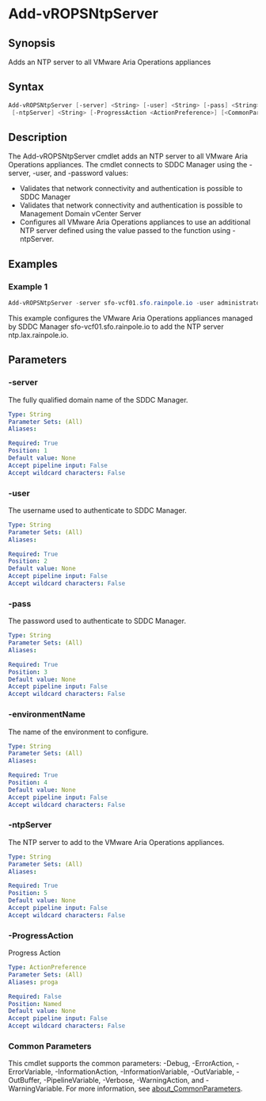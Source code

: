 # Add-vROPSNtpServer

## Synopsis

Adds an NTP server to all VMware Aria Operations appliances

## Syntax

```powershell
Add-vROPSNtpServer [-server] <String> [-user] <String> [-pass] <String> [-environmentName] <String>
 [-ntpServer] <String> [-ProgressAction <ActionPreference>] [<CommonParameters>]
```

## Description

The Add-vROPSNtpServer cmdlet adds an NTP server to all VMware Aria Operations appliances.
The cmdlet
connects to SDDC Manager using the -server, -user, and -password values:

- Validates that network connectivity and authentication is possible to SDDC Manager
- Validates that network connectivity and authentication is possible to Management Domain vCenter Server
- Configures all VMware Aria Operations appliances to use an additional NTP server defined using the value
passed to the function using -ntpServer.

## Examples

### Example 1

```powershell
Add-vROPSNtpServer -server sfo-vcf01.sfo.rainpole.io -user administrator@vsphere.local -pass VMw@re1! -environmentName xint-env -ntpServer ntp.lax.rainpole.io
```

This example configures the VMware Aria Operations appliances managed by SDDC Manager sfo-vcf01.sfo.rainpole.io to add the NTP server ntp.lax.rainpole.io.

## Parameters

### -server

The fully qualified domain name of the SDDC Manager.

```yaml
Type: String
Parameter Sets: (All)
Aliases:

Required: True
Position: 1
Default value: None
Accept pipeline input: False
Accept wildcard characters: False
```

### -user

The username used to authenticate to SDDC Manager.

```yaml
Type: String
Parameter Sets: (All)
Aliases:

Required: True
Position: 2
Default value: None
Accept pipeline input: False
Accept wildcard characters: False
```

### -pass

The password used to authenticate to SDDC Manager.

```yaml
Type: String
Parameter Sets: (All)
Aliases:

Required: True
Position: 3
Default value: None
Accept pipeline input: False
Accept wildcard characters: False
```

### -environmentName

The name of the environment to configure.

```yaml
Type: String
Parameter Sets: (All)
Aliases:

Required: True
Position: 4
Default value: None
Accept pipeline input: False
Accept wildcard characters: False
```

### -ntpServer

The NTP server to add to the VMware Aria Operations appliances.

```yaml
Type: String
Parameter Sets: (All)
Aliases:

Required: True
Position: 5
Default value: None
Accept pipeline input: False
Accept wildcard characters: False
```

### -ProgressAction

Progress Action

```yaml
Type: ActionPreference
Parameter Sets: (All)
Aliases: proga

Required: False
Position: Named
Default value: None
Accept pipeline input: False
Accept wildcard characters: False
```

### Common Parameters

This cmdlet supports the common parameters: -Debug, -ErrorAction, -ErrorVariable, -InformationAction, -InformationVariable, -OutVariable, -OutBuffer, -PipelineVariable, -Verbose, -WarningAction, and -WarningVariable. For more information, see [about_CommonParameters](http://go.microsoft.com/fwlink/?LinkID=113216).
